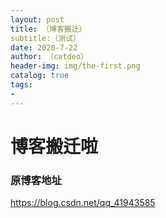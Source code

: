 ```yaml
---
layout: post
title: （博客搬迁）
subtitle:（测试）
date: 2020-7-22
author: （catdeo）
header-img: img/the-first.png
catalog: true
tags:
- 
---
```

# 博客搬迁啦
### 原博客地址
https://blog.csdn.net/qq_41943585
